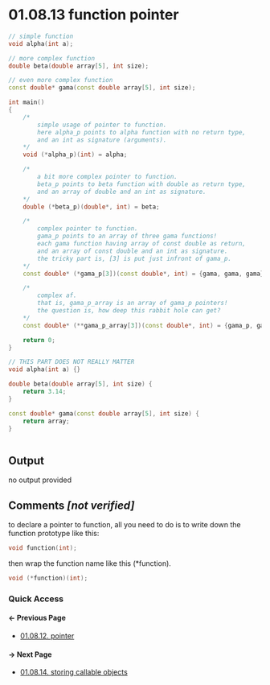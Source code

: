 # 01.08.13 function pointer

```cxx
// simple function
void alpha(int a);

// more complex function
double beta(double array[5], int size);

// even more complex function
const double* gama(const double array[5], int size);

int main()
{
    /*
        simple usage of pointer to function.
        here alpha_p points to alpha function with no return type,
        and an int as signature (arguments).
    */
    void (*alpha_p)(int) = alpha;

    /*
        a bit more complex pointer to function.
        beta_p points to beta function with double as return type,
        and an array of double and an int as signature.
    */
    double (*beta_p)(double*, int) = beta;

    /*
        complex pointer to function.
        gama_p points to an array of three gama functions!
        each gama function having array of const double as return,
        and an array of const double and an int as signature.
        the tricky part is, [3] is put just infront of gama_p.
    */
    const double* (*gama_p[3])(const double*, int) = {gama, gama, gama};

    /*
        complex af.
        that is, gama_p_array is an array of gama_p pointers!
        the question is, how deep this rabbit hole can get?
    */
    const double* (**gama_p_array[3])(const double*, int) = {gama_p, gama_p};

    return 0;
}

// THIS PART DOES NOT REALLY MATTER
void alpha(int a) {}

double beta(double array[5], int size) {
    return 3.14;
}

const double* gama(const double array[5], int size) {
    return array;
}



```

## Output

no output provided

## Comments *[not verified]*

to declare a pointer to function, all you need to do is to write down the function prototype like this:

```cpp
void function(int);
```

then wrap the function name like this (*function).

```cpp
void (*function)(int);
```

### Quick Access

<div class="previous_page pagination">

#### &#8592; Previous Page

* [01.08.12. pointer](./../../01.the_basics/08.pointers&references/12.pointer.md)

</div>
<div class="next_page pagination">

#### &#8594; Next Page

* [01.08.14. storing callable objects](./../../01.the_basics/08.pointers&references/14.store-lambda.md)

</div>
